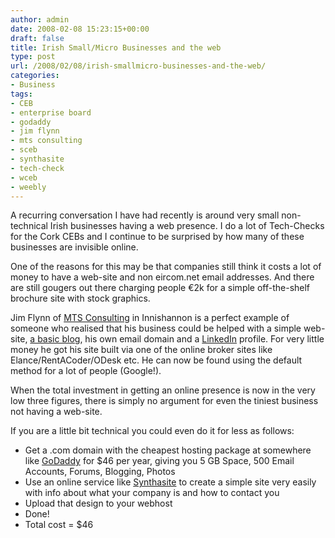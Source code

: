 ```yaml
---
author: admin
date: 2008-02-08 15:23:15+00:00
draft: false
title: Irish Small/Micro Businesses and the web
type: post
url: /2008/02/08/irish-smallmicro-businesses-and-the-web/
categories:
- Business
tags:
- CEB
- enterprise board
- godaddy
- jim flynn
- mts consulting
- sceb
- synthasite
- tech-check
- wceb
- weebly
---
```


A recurring conversation I have had recently is around very small non-technical Irish businesses having a web presence. I do a lot of Tech-Checks for the Cork CEBs and I continue to be surprised by how many of these businesses are invisible online.

One of the reasons for this may be that companies still think it costs a lot of money to have a web-site and non eircom.net email addresses. And there are still gougers out there charging people €2k for a simple off-the-shelf brochure site with stock graphics.

Jim Flynn of [MTS Consulting](http://www.mts-consult.com) in Innishannon is a perfect example of someone who realised that his business could be helped with a simple web-site, [a basic blog](http://www.mts-consult.com/template1/template5.aspx?blogID=2), his own email domain and a [LinkedIn](http://www.linkedin.com/in/mtstrainingandcoaching) profile. For very little money he got his site built via one of the online broker sites like Elance/RentACoder/ODesk etc. He can now be found using the default method for a lot of people (Google!).

When the total investment in getting an online presence is now in the very low three figures, there is simply no argument for even the tiniest business not having a web-site.

If you are a little bit technical you could even do it for less as follows:



* Get a .com domain with the cheapest hosting package at somewhere like [GoDaddy](http://www.godaddy.com/) for $46 per year, giving you 5 GB Space, 500 Email Accounts, Forums, Blogging, Photos
* Use an online service like [Synthasite](http://www.synthasite.com/) to create a simple site very easily with info about what your company is and how to contact you
* Upload that design to your webhost
* Done!
* Total cost = $46

